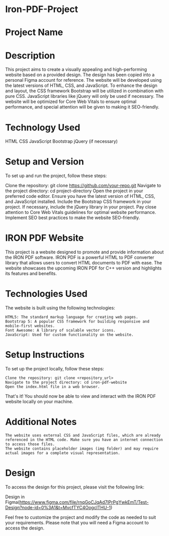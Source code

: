 # Iron-PDF-Project

# Project Name

# Description

This project aims to create a visually appealing and high-performing website based on a provided design. The design has been copied into a personal Figma account for reference. The website will be developed using the latest versions of HTML, CSS, and JavaScript. To enhance the design and layout, the CSS framework Bootstrap will be utilized in combination with pure CSS. JavaScript libraries like jQuery will only be used if necessary. The website will be optimized for Core Web Vitals to ensure optimal performance, and special attention will be given to making it SEO-friendly.

# Technology Used

HTML
CSS
JavaScript
Bootstrap
jQuery (if necessary)

# Setup and Version

To set up and run the project, follow these steps:

Clone the repository: git clone https://github.com/your-repo.git
Navigate to the project directory: cd project-directory
Open the project in your preferred code editor.
Ensure you have the latest version of HTML, CSS, and JavaScript installed.
Include the Bootstrap CSS framework in your project.
If necessary, include the jQuery library in your project.
Pay close attention to Core Web Vitals guidelines for optimal website performance.
Implement SEO best practices to make the website SEO-friendly.

# IRON PDF Website

This project is a website designed to promote and provide information about the IRON PDF software. IRON PDF is a powerful HTML to PDF converter library that allows users to convert HTML documents to PDF with ease. The website showcases the upcoming IRON PDF for C++ version and highlights its features and benefits.

# Technologies Used

The website is built using the following technologies:

    HTML5: The standard markup language for creating web pages.
    Bootstrap 5: A popular CSS framework for building responsive and mobile-first websites.
    Font Awesome: A library of scalable vector icons.
    JavaScript: Used for custom functionality on the website.

# Setup Instructions

To set up the project locally, follow these steps:

    Clone the repository: git clone <repository_url>
    Navigate to the project directory: cd iron-pdf-website
    Open the index.html file in a web browser.

That's it! You should now be able to view and interact with the IRON PDF website locally on your machine.

# Additional Notes

    The website uses external CSS and JavaScript files, which are already referenced in the HTML code. Make sure you have an internet connection to access those files.
    The website contains placeholder images (img folder) and may require actual images for a complete visual representation.

# Design

To access the design for this project, please visit the following link:

Design in Figma(https://www.figma.com/file/rnqGoCJqAd7lPrPgYwkEmT/Test-Design?node-id=0%3A1&t=MvcfTYC4OogclTHU-1)

Feel free to customize the project and modify the code as needed to suit your requirements.
Please note that you will need a Figma account to access the design.
